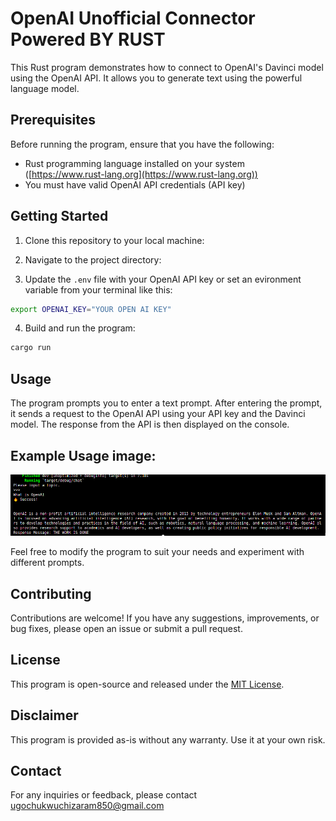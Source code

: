 # OpenAI Unofficial Connector Powered BY RUST

This Rust program demonstrates how to connect to OpenAI's Davinci model using the OpenAI API. It allows you to generate text using the powerful language model.

## Prerequisites

Before running the program, ensure that you have the following:

- Rust programming language installed on your system ([https://www.rust-lang.org](https://www.rust-lang.org))
- You must have valid OpenAI API credentials (API key)

## Getting Started

1. Clone this repository to your local machine:


2. Navigate to the project directory:


3. Update the `.env` file with your OpenAI API key or set an evironment variable from your terminal like this:
```sh
export OPENAI_KEY="YOUR OPEN AI KEY"
```


4. Build and run the program:

```sh
cargo run
```


## Usage

The program prompts you to enter a text prompt. After entering the prompt, it sends a request to the OpenAI API using your API key and the Davinci model. The response from the API is then displayed on the console.

## Example Usage image:

![Example Usage](openai.png)


Feel free to modify the program to suit your needs and experiment with different prompts.

## Contributing

Contributions are welcome! If you have any suggestions, improvements, or bug fixes, please open an issue or submit a pull request.

## License

This program is open-source and released under the [MIT License](https://opensource.org/licenses/MIT).

## Disclaimer

This program is provided as-is without any warranty. Use it at your own risk.

## Contact

For any inquiries or feedback, please contact [ugochukwuchizaram850@gmail.com](mailto:ugochukwuchizaram850@gmail.com)



